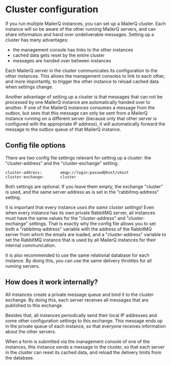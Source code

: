 # Cluster configuration

If you run multiple MailerQ instances, you can set up a MailerQ cluster. 
Each instance will so be aware of the other running MailerQ servers,
and can share information and hand over undeliverable messages. 
Setting up a cluster has many advantages:

- the management console has links to the other instances
- cached data gets reset by the entire cluster
- messages are handed over between instances

Each MailerQ server in the cluster communicates its configuration to the other
instances. This allows the management consoles to link to each other, 
and more importantly, to trigger the other instance to reload cached data
when settings change.

Another advantage of setting up a cluster is that messages that can not
be processed by one MailerQ instance are automatically handed over to another.
If one of the MailerQ instances consumes a message from the outbox, but sees 
that this message can only be sent from a MailerQ instance running on a 
different server (because only that other server is configured with the 
appropriate IP address), it will automatically forward the message to the outbox 
queue of that MailerQ instance.


## Config file options

There are two config file settings relevant for setting up a cluster: the
"cluster-address" and the "cluster-exchange" setting.

```
cluster-address:        amqp://login:passwd@host/vhost
cluster-exchange:       cluster
```

Both settings are optional. If you leave them empty, the exchange "cluster" is 
used, and the same server address as is set in the "rabbitmq-address" setting.

It is important that every instance _uses the same cluster settings_! Even when
every instance has its own private RabbitMQ server, all instances must have the 
same values for the "cluster-address" and "cluster-exchange" settings. That is 
exactly why the config file allows you to set both a "rabbitmq-address" variable 
with the address of the RabbitMQ server from which the emails are loaded, and a 
"cluster-address" variable to set the RabbitMQ instance that is used by all MailerQ 
instances for their internal communication.

It is also recommended to use the same relational database for each instance.
By doing this, you can use the same delivery throttles for all running servers.


## How does it work internally?

All instances create a private message queue and bind it to the cluster exchange.
By doing this, each server receives all messages that are published to this
exchange.

Besides that, all instances periodically send their local IP addresses and some other 
configuration settings to this exchange. This message ends up in the private queue 
of each instance, so that everyone receives information about the other servers.

When a form is submitted via the management console of one of the instances,
this instance sends a message to the cluster, so that each server in the cluster
can reset its cached data, and reload the delivery limits from the database.

